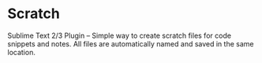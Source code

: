 Scratch
=======

Sublime Text 2/3 Plugin – Simple way to create scratch files for code snippets and notes. All files are automatically named and saved in the same location.
